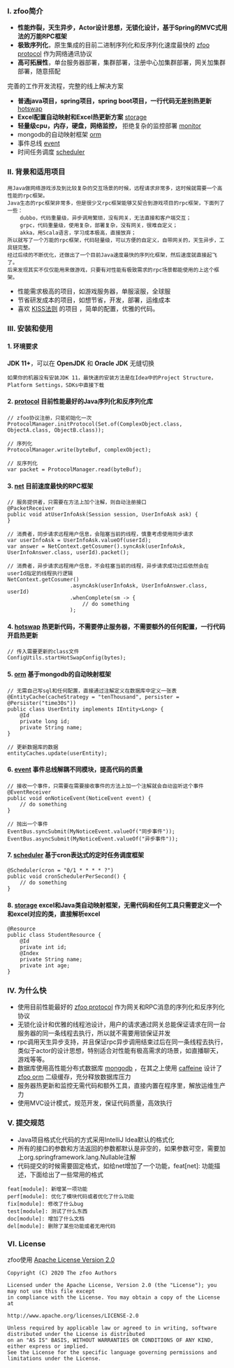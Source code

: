 ### Ⅰ. zfoo简介

- **性能炸裂，天生异步，Actor设计思想，无锁化设计，基于Spring的MVC式用法的万能RPC框架**
- **极致序列化**，原生集成的目前二进制序列化和反序列化速度最快的 [zfoo protocol](protocol/README.md) 作为网络通讯协议
- **高可拓展性**，单台服务器部署，集群部署，注册中心加集群部署，网关加集群部署，随意搭配

完善的工作开发流程，完整的线上解决方案

- **普通java项目，spring项目，spring boot项目，一行代码无差别热更新**  [hotswap](hotswap/src/test/java/com/zfoo/hotswap/ApplicationTest.java)
- **Excel配置自动映射和Excel热更新方案** [storage](storage/src/test/java/com/zfoo/storage/ApplicationTest.java)
- **轻量级cpu，内存，硬盘，网络监控，** 拒绝复杂的监控部署 [monitor](monitor/src/test/java/com/zfoo/monitor/ApplicationTest.java)
- mongodb的自动映射框架 [orm](orm/README.md)
- 事件总线 [event](event/src/test/java/com/zfoo/event/ApplicationTest.java)
- 时间任务调度 [scheduler](scheduler/README.md)

### Ⅱ. 背景和适用项目

```
用Java做网络游戏涉及到比较复杂的交互场景的时候，远程请求非常多，这时候就需要一个高性能的rpc框架。
Java生态的rpc框架非常多，但是很少又rpc框架能够又契合到游戏项目的rpc框架，下面列了一些：
    dubbo，代码重量级，异步调用繁琐，没有网关，无法直接和客户端交互；
    grpc，代码重量级，使用复杂，部署复杂，没有网关，很难自定义；
    akka，用Scala语言，学习成本极高，直接放弃；
所以就写了一个万能的rpc框架，代码轻量级，可以方便的自定义，自带网关的，天生异步，工具链完整。
经过后续的不断优化，还做出了一个目前Java速度最快的序列化框架，然后速度就直接起飞了。
后来发现其实不仅仅能用来做游戏，只要有对性能有极致需求的rpc场景都能使用的上这个框架。
```

- 性能需求极高的项目，如游戏服务器，单服滚服，全球服
- 节省研发成本的项目，如想节省，开发，部署，运维成本
- 喜欢 [KISS法则](https://baike.baidu.com/item/KISS原则/3242383) 的项目 ，简单的配置，优雅的代码。

### Ⅲ. 安装和使用

#### 1. 环境要求

**JDK 11+**，可以在 **OpenJDK** 和 **Oracle JDK** 无缝切换

```
如果你的机器没有安装JDK 11，最快速的安装方法是在Idea中的Project Structure，Platform Settings，SDKs中直接下载
```

#### 2. [protocol](protocol/README.md) 目前性能最好的Java序列化和反序列化库

```
// zfoo协议注册，只能初始化一次
ProtocolManager.initProtocol(Set.of(ComplexObject.class, ObjectA.class, ObjectB.class));

// 序列化
ProtocolManager.write(byteBuf, complexObject);

// 反序列化
var packet = ProtocolManager.read(byteBuf);
```

#### 3. [net](net/README.md) 目前速度最快的RPC框架

```
// 服务提供者，只需要在方法上加个注解，则自动注册接口
@PacketReceiver
public void atUserInfoAsk(Session session, UserInfoAsk ask) {
}

// 消费者，同步请求远程用户信息，会阻塞当前的线程，慎重考虑使用同步请求
var userInfoAsk = UserInfoAsk.valueOf(userId);
var answer = NetContext.getCosumer().syncAsk(userInfoAsk, UserInfoAnswer.class, userId).packet();

// 消费者，异步请求远程用户信息，不会柱塞当前的线程，异步请求成功过后依然会在userId指定的线程执行逻辑
NetContext.getCosumer()
                    .asyncAsk(userInfoAsk, UserInfoAnswer.class, userId)
                    .whenComplete(sm -> {
                        // do something
                    );
```

#### 4. [hotswap](hotswap/src/test/java/com/zfoo/hotswap/ApplicationTest.java) 热更新代码，不需要停止服务器，不需要额外的任何配置，一行代码开启热更新

```
// 传入需要更新的class文件
ConfigUtils.startHotSwapConfig(bytes);
```

#### 5. [orm](orm/README.md) 基于mongodb的自动映射框架

```
// 无需自己写sql和任何配置，直接通过注解定义在数据库中定义一张表
@EntityCache(cacheStrategy = "tenThousand", persister = @Persister("time30s"))
public class UserEntity implements IEntity<Long> {
    @Id
    private long id;
    private String name;
}

// 更新数据库的数据
entityCaches.update(userEntity);
```

#### 6. [event](event/src/test/java/com/zfoo/event/ApplicationTest.java) 事件总线解耦不同模块，提高代码的质量

```
// 接收一个事件，只需要在需要接收事件的方法上加一个注解就会自动监听这个事件
@EventReceiver
public void onNoticeEvent(NoticeEvent event) {
    // do something
}

// 抛出一个事件
EventBus.syncSubmit(MyNoticeEvent.valueOf("同步事件"));
EventBus.asyncSubmit(MyNoticeEvent.valueOf("异步事件"));
```

#### 7. [scheduler](scheduler/README.md) 基于cron表达式的定时任务调度框架

````
@Scheduler(cron = "0/1 * * * * ?")
public void cronSchedulerPerSecond() {
    // do something
}
````

#### 8. [storage](storage/src/test/java/com/zfoo/storage/ApplicationTest.java) excel和Java类自动映射框架，无需代码和任何工具只需要定义一个和excel对应的类，直接解析excel

```
@Resource
public class StudentResource {
    @Id
    private int id;
    @Index
    private String name;
    private int age;
}
```

### Ⅳ. 为什么快

- 使用目前性能最好的 [zfoo protocol](protocol/README.md) 作为网关和RPC消息的序列化和反序列化协议
- 无锁化设计和优雅的线程池设计，用户的请求通过网关总能保证请求在同一台服务器的同一条线程去执行，所以就不需要用锁保证并发
- rpc调用天生异步支持，并且保证rpc异步调用结束过后在同一条线程去执行，类似于actor的设计思想，特别适合对性能有极高需求的场景，如直播聊天，游戏等等。
- 数据库使用高性能分布式数据库 [mongodb](https://github.com/mongodb/mongo) ，在其之上使用 [caffeine](https://github.com/ben-manes/caffeine)
  设计了 [zfoo orm](protocol/README.md) 二级缓存，充分释放数据库压力
- 服务器热更新和监控无需代码和额外工具，直接内置在程序里，解放运维生产力
- 使用MVC设计模式，规范开发，保证代码质量，高效执行

### Ⅴ. 提交规范

- Java项目格式化代码的方式采用IntelliJ Idea默认的格式化
- 所有的接口的参数和方法返回的参数都默认是非空的，如果参数可空，需要加上org.springframework.lang.Nullable注解
- 代码提交的时候需要固定格式，如给net增加了一个功能，feat[net]: 功能描述，下面给出了一些常用的格式

```
feat[module]: 新增某一项功能
perf[module]: 优化了模块代码或者优化了什么功能
fix[module]: 修改了什么bug
test[module]: 测试了什么东西
doc[module]: 增加了什么文档
del[module]: 删除了某些功能或者无用代码
```

### Ⅵ. License

zfoo使用 [Apache License Version 2.0](http://www.apache.org/licenses/LICENSE-2.0)

```
Copyright (C) 2020 The zfoo Authors

Licensed under the Apache License, Version 2.0 (the "License"); you may not use this file except
in compliance with the License. You may obtain a copy of the License at

http://www.apache.org/licenses/LICENSE-2.0

Unless required by applicable law or agreed to in writing, software distributed under the License is distributed
on an "AS IS" BASIS, WITHOUT WARRANTIES OR CONDITIONS OF ANY KIND, either express or implied.
See the License for the specific language governing permissions and limitations under the License.
```